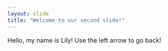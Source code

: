 ```yaml
---
layout: slide
title: "Welcome to our second slide!"
---
```

Hello, my name is Lily!
Use the left arrow to go back!
